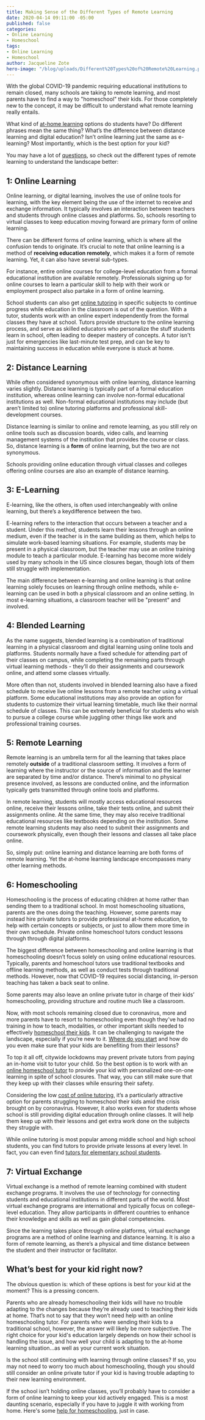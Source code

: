 ```yaml
---
title: Making Sense of the Different Types of Remote Learning
date: 2020-04-14 09:11:00 -05:00
published: false
categories:
- Online Learning
- Homeschool
tags:
- Online Learning
- Homeschool
author: Jacqueline Zote
hero-image: "/blog/uploads/Different%20Types%20of%20Remote%20Learning.png"
---
```


With the global COVID-19 pandemic requiring educational institutions to remain closed, many schools are taking to remote learning, and most parents have to find a way to "homeschool" their kids. For those completely new to the concept, it may be difficult to understand what remote learning really entails. 

What kind of [at-home learning](https://www.wyzant.com/blog/learning-at-home/) options do students have? Do different phrases mean the same thing? What’s the difference between distance learning and digital education? Isn’t online learning just the same as e-learning? Most importantly, which is the best option for your kid?

You may have a lot of [questions](https://www.wyzant.com/blog/questions-to-ask-tutors/), so check out the different types of remote learning to understand the landscape better:

## 1: Online Learning
Online learning, or digital learning, involves the use of online tools for learning, with the key element being the use of the internet to receive and exchange information. It typically involves an interaction between teachers and students through online classes and platforms. So, schools resorting to virtual classes to keep education moving forward are primary form of online learning.

There can be different forms of online learning, which is where all the confusion tends to originate. It’s crucial to note that online learning is a method of **receiving education remotely**, which makes it a form of remote learning. Yet, it can also have several sub-types. 

For instance, entire online courses for college-level education from a formal educational institution are available remotely. Professionals signing up for online courses to learn a particular skill to help with their work or employment prospect also partake in a form of online learning.

School students can also get [online tutoring](https://www.wyzant.com/blog/online-tutoring-best-practices/) in specific subjects to continue progress while education in the classroom is out of the question. With a tutor, students work with an online expert independently from the formal classes they have at school. Tutors provide structure to the online learning process, and serve as skilled educators who personalize the stuff students learn in school, often leading to deeper mastery of concepts. A tutor isn't just for emergencies like last-minute test prep, and can be key to maintaining success in education while everyone is stuck at home.

## 2: Distance Learning
While often considered synonymous with online learning, distance learning varies slightly. Distance learning is typically part of a formal education institution, whereas online learning can involve non-formal educational institutions as well. Non-formal educational institutions may include (but aren’t limited to) online tutoring platforms and professional skill-development courses. 

Distance learning is similar to online and remote learning, as you still rely on online tools such as discussion boards, video calls, and learning management systems of the institution that provides the course or class. So, distance learning is a **form** of online learning, but the two are not synonymous. 

Schools providing online education through virtual classes and colleges offering online courses are also an example of distance learning.

## 3: E-Learning
E-learning, like the others, is often used interchangeably with online learning, but there’s a keydifference between the two.

E-learning refers to the interaction that occurs between a teacher and a student. Under this method, students learn their lessons through an online medium, even if the teacher is in the same building as them, which helps to simulate work-based learning situations.  For example, students may be present in a physical classroom, but the teacher may use an online training module to teach a particular module. E-learning has become more widely used by many schools in the US since closures began, though lots of them still struggle with implementation.

The main difference between e-learning and online learning is that online learning solely focuses on learning through online methods, while e-learning can be used in both a physical classroom and an online setting. In most e-learning situations, a classroom teacher will be "present" and involved.

## 4: Blended Learning
As the name suggests, blended learning is a combination of traditional learning in a physical classroom and digital learning using online tools and platforms. Students normally have a fixed schedule for attending part of their classes on campus, while completing the remaining parts through virtual learning methods - they’ll do their assignments and coursework online, and attend some classes virtually.

More often than not, students involved in blended learning also have a fixed schedule to receive live online lessons from a remote teacher using a virtual platform. Some educational institutions may also provide an option for students to customize their virtual learning timetable, much like their normal schedule of classes. This can be extremely beneficial for students who wish to pursue a college course while juggling other things like work and professional training courses.

## 5: Remote Learning
Remote learning is an umbrella term for all the learning that takes place remotely **outside** of a traditional classroom setting. It involves a form of learning where the instructor or the source of information and the learner are separated by time and/or distance. There’s minimal to no physical presence involved, as lessons are conducted online, and the information typically gets transmitted through online tools and platforms.

In remote learning, students will mostly access educational resources online, receive their lessons online, take their tests online, and submit their assignments online. At the same time, they may also receive traditional educational resources like textbooks depending on the institution. Some remote learning students may also need to submit their assignments and coursework physically, even though their lessons and classes all take place online.

So, simply put: online learning and distance learning are both forms of remote learning. Yet the at-home learning landscape encompasses many other learning methods. 

## 6: Homeschooling
Homeschooling is the process of educating children at home rather than sending them to a traditional school. In most homeschooling situations, parents are the ones doing the teaching. However, some parents may instead hire private tutors to provide professional at-home education, to help with certain concepts or subjects, or just to allow them more time in their own schedule. Private online homeschool tutors conduct lessons through through digital platforms.

The biggest difference between homeschooling and online learning is that homeschooling doesn’t focus solely on using online educational resources. Typically, parents and homeschool tutors use traditional textbooks and offline learning methods, as well as conduct tests through traditional methods. However, now that COVID-19 requires social distancing, in-person teaching has taken a back seat to online.

Some parents may also leave an online private tutor in charge of their kids’ homeschooling, providing structure and routine much like a classroom. 

Now, with most schools remaining closed due to coronavirus, more and more parents have to resort to homeschooling even though they've had no training in how to teach, modalities, or other important skills needed to effectively [homeschool their kids](https://www.wyzant.com/blog/how-to-homeschool/). It can be challenging to navigate the landscape, especially if you’re new to it. [Where do you start](https://www.wyzant.com/blog/remote-learning-homeschool-faqs/) and how do you even make sure that your kids are benefiting from their lessons?

To top it all off, citywide lockdowns may prevent private tutors from paying an in-home visit to tutor your child. So the best option is to work with an [online homeschool tutor](https://www.wyzant.com/Homeschool_tutors.aspx) to provide your kid with personalized one-on-one learning in spite of school closures. That way, you can still make sure that they keep up with their classes while ensuring their safety. 

Considering the low [cost of online tutoring](https://www.wyzant.com/blog/cost-of-tutoring/), it’s a particularly attractive option for parents struggling to homeschool their kids amid the crisis brought on by coronavirus. However, it also works even for students whose school is still providing digital education through online classes. It will help them keep up with their lessons and get extra work done on the subjects they struggle with. 

While online tutoring is most popular among middle school and high school students, you can find tutors to provide private lessons at every level. In fact, you can even find [tutors for elementary school students](https://www.wyzant.com/Elementary_Education_tutors.aspx).  

## 7: Virtual Exchange
Virtual exchange is a method of remote learning combined with student exchange programs. It involves the use of technology for connecting students and educational institutions in different parts of the world. Most virtual exchange programs are international and typically focus on college-level education. They allow participants in different countries to enhance their knowledge and skills as well as gain global competencies. 

Since the learning takes place through online platforms, virtual exchange programs are a method of online learning and distance learning. It is also a form of remote learning, as there’s a physical and time distance between the student and their instructor or facilitator.

## What’s best for your kid right now?
The obvious question is: which of these options is best for your kid at the moment? This is a pressing concern.

Parents who are already homeschooling their kids will have no trouble adapting to the changes because they’re already used to teaching their kids at home. That’s not to say that they won’t need help with an online homeschooling tutor. For parents who were sending their kids to a traditional school, however, the answer will likely be more subjective. The right choice for your kid's education largely depends on how their school is handling the issue, and how well your child is adapting to the at-home learning situation...as well as your current work situation. 

Is the school still continuing with learning through online classes? If so, you may not need to worry too much about homeschooling, though you should still consider an online private tutor if your kid is having trouble adapting to their new learning environment. 

If the school isn’t holding online classes, you’ll probably have to consider a form of online learning to keep your kid actively engaged. This is a most daunting scenario, especially if you have to juggle it with working from home. Here's some [help for homeschooling](https://www.wyzant.com/blog/how-to-homeschool/), just in case. 